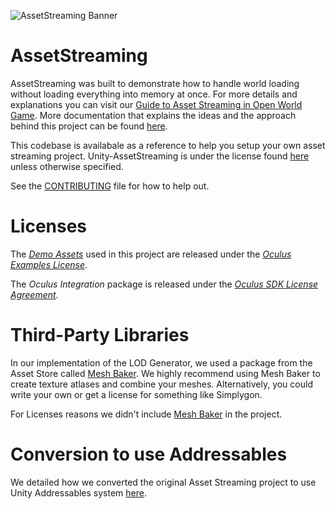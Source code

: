 ![AssetStreaming Banner](./Media/banner.png "AssetStreaming")

# AssetStreaming

AssetStreaming was built to demonstrate how to handle world loading without loading everything into memory at once. For more details and explanations you can visit our [Guide to Asset Streaming in Open World Game](https://developer.oculus.com/blog/now-available-guide-to-asset-streaming-in-open-world-games-/). More documentation that explains the ideas and the approach behind this project can be found [here](https://developer.oculus.com/documentation/unity/po-assetstreaming/).

This codebase is availabale as a reference to help you setup your own asset streaming project. Unity-AssetStreaming is under the license found [here](LICENSE) unless otherwise specified.

See the [CONTRIBUTING](CONTRIBUTING.md) file for how to help out.

# Licenses
The *[Demo Assets](./Assets/DemoAssets/)* used in this project are released under the *[Oculus Examples License](./Assets/DemoAssets/LICENSE.txt)*.

The *Oculus Integration* package is released under the *[Oculus SDK License Agreement](./Assets/Oculus/LICENSE.txt)*.

# Third-Party Libraries
In our implementation of the LOD Generator, we used a package from the Asset Store called [Mesh Baker](https://assetstore.unity.com/packages/tools/modeling/mesh-baker-5017). We highly recommend using Mesh Baker to create texture atlases and combine your meshes. Alternatively, you could write your own or get a license for something like Simplygon.

For Licenses reasons we didn't include [Mesh Baker](https://assetstore.unity.com/packages/tools/modeling/mesh-baker-5017) in the project.

# Conversion to use Addressables
We detailed how we converted the original Asset Streaming project to use Unity Addressables system [here](./ConversionToAddressables.md).
